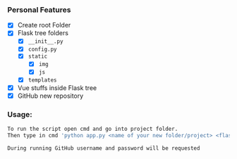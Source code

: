 ### Personal Features

- [x] Create root Folder
- [x] Flask tree folders
  - [x] ```__init__.py ```
  - [x] ```config.py ```
  - [x] ```static ```
    - [x] ```img ```
    - [x] ```js ```
  - [x] ```templates ```
- [x] Vue stuffs inside Flask tree
- [x] GitHub new repository

### Usage:
```bash
To run the script open cmd and go into project folder.
Then type in cmd 'python app.py <name of your new folder/project> <flask?> <vue?>'

During running GitHub username and password will be requested
```
